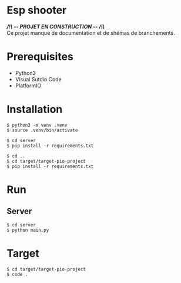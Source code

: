 # Esp shooter

___/!\ -- PROJET EN CONSTRUCTION -- /!\\___  
Ce projet manque de documentation et de shémas de branchements.


# Prerequisites

* Python3
* Visual Sutdio Code
* PlatformIO

# Installation

```
$ python3 -m venv .venv
$ source .venv/bin/activate

$ cd server
$ pip install -r requirements.txt

$ cd ..
$ cd target/target-pio-project
$ pip install -r requirements.txt
```

# Run

## Server

```
$ cd server
$ python main.py
```

# Target

```
$ cd target/target-pio-project
$ code .
```
